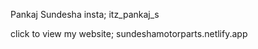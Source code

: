 Pankaj Sundesha
insta; itz_pankaj_s 


  click to view my website; 
  sundeshamotorparts.netlify.app


